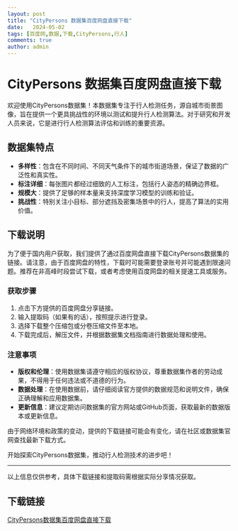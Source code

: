 ```yaml
---
layout: post
title: "CityPersons 数据集百度网盘直接下载"
date:   2024-05-02
tags: [百度网,数据,下载,CityPersons,行人]
comments: true
author: admin
---
```

# CityPersons 数据集百度网盘直接下载

欢迎使用CityPersons数据集！本数据集专注于行人检测任务，源自城市街景图像，旨在提供一个更具挑战性的环境以测试和提升行人检测算法。对于研究和开发人员来说，它是进行行人检测算法评估和训练的重要资源。

## 数据集特点
- **多样性**：包含在不同时间、不同天气条件下的城市街道场景，保证了数据的广泛性和真实性。
- **标注详细**：每张图片都经过细致的人工标注，包括行人姿态的精确边界框。
- **规模大**：提供了足够的样本量来支持深度学习模型的训练和验证。
- **挑战性**：特别关注小目标、部分遮挡及密集场景中的行人，提高了算法的实用价值。

## 下载说明
为了便于国内用户获取，我们提供了通过百度网盘直接下载CityPersons数据集的链接。请注意，由于百度网盘的特性，下载时可能需要登录账号并可能遇到限速问题。推荐在非高峰时段尝试下载，或者考虑使用百度网盘的相关提速工具或服务。

### 获取步骤
1. 点击下方提供的百度网盘分享链接。
2. 输入提取码（如果有的话），按照提示进行登录。
3. 选择下载整个压缩包或分卷压缩文件至本地。
4. 下载完成后，解压文件，并根据数据集文档指南进行数据处理和使用。

### 注意事项
- **版权和伦理**：使用数据集请遵守相应的版权协议，尊重数据集作者的劳动成果，不得用于任何违法或不道德的行为。
- **数据处理**：在使用数据前，请仔细阅读官方提供的数据规范和说明文件，确保正确理解和应用数据集。
- **更新信息**：建议定期访问数据集的官方网站或GitHub页面，获取最新的数据版本或更新信息。

由于网络环境和政策的变动，提供的下载链接可能会有变化，请在社区或数据集官网查找最新下载方式。

开始探索CityPersons数据集，推动行人检测技术的进步吧！

---

以上信息仅供参考，具体下载链接和提取码需根据实际分享情况获取。

## 下载链接

[CityPersons数据集百度网盘直接下载](https://pan.quark.cn/s/87108d414642)